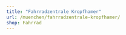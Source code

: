 ```yaml
---
title: "Fahrradzentrale Kropfhamer"
url: /muenchen/fahrradzentrale-kropfhamer/
shop: Fahrrad
---
```

